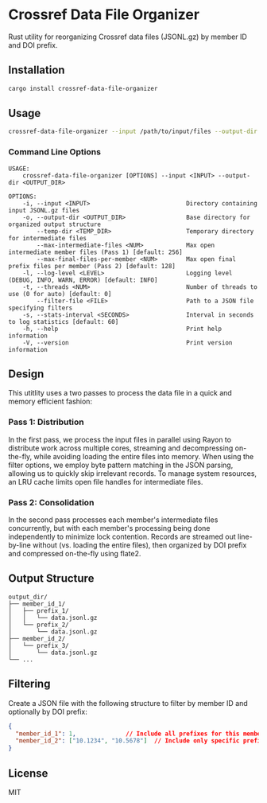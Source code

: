 # Crossref Data File Organizer

Rust utility for reorganizing Crossref data files (JSONL.gz) by member ID and DOI prefix.

## Installation

```bash
cargo install crossref-data-file-organizer
```

## Usage

```bash
crossref-data-file-organizer --input /path/to/input/files --output-dir /path/to/output
```

### Command Line Options

```
USAGE:
    crossref-data-file-organizer [OPTIONS] --input <INPUT> --output-dir <OUTPUT_DIR>

OPTIONS:
    -i, --input <INPUT>                           Directory containing input JSONL.gz files
    -o, --output-dir <OUTPUT_DIR>                 Base directory for organized output structure
        --temp-dir <TEMP_DIR>                     Temporary directory for intermediate files
        --max-intermediate-files <NUM>            Max open intermediate member files (Pass 1) [default: 256]
        --max-final-files-per-member <NUM>        Max open final prefix files per member (Pass 2) [default: 128]
    -l, --log-level <LEVEL>                       Logging level (DEBUG, INFO, WARN, ERROR) [default: INFO]
    -t, --threads <NUM>                           Number of threads to use (0 for auto) [default: 0]
        --filter-file <FILE>                      Path to a JSON file specifying filters
    -s, --stats-interval <SECONDS>                Interval in seconds to log statistics [default: 60]
    -h, --help                                    Print help information
    -V, --version                                 Print version information
```

## Design
This utitlity uses a two passes to process the data file in a quick and memory efficient fashion:

### Pass 1: Distribution

In the first pass, we process the input files in parallel using Rayon to distribute work across multiple cores, streaming and decompressing on-the-fly, while avoiding loading the entire files into memory. When using the filter options, we employ byte pattern matching in the JSON parsing, allowing us to quickly skip irrelevant records.  To manage system resources, an LRU cache limits open file handles for intermediate files.

### Pass 2: Consolidation

In the second pass processes each member's intermediate files concurrently, but with each member's processing being done independently to minimize lock contention. Records are streamed out line-by-line without (vs. loading the entire files), then organized by DOI prefix and compressed on-the-fly using flate2.


## Output Structure

```
output_dir/
├── member_id_1/
│   ├── prefix_1/
│   │   └── data.jsonl.gz
│   └── prefix_2/
│       └── data.jsonl.gz
├── member_id_2/
│   └── prefix_3/
│       └── data.jsonl.gz
└── ...
```

## Filtering

Create a JSON file with the following structure to filter by member ID and optionally by DOI prefix:

```json
{
  "member_id_1": 1,              // Include all prefixes for this member
  "member_id_2": ["10.1234", "10.5678"]  // Include only specific prefixes
}
```

## License

MIT
